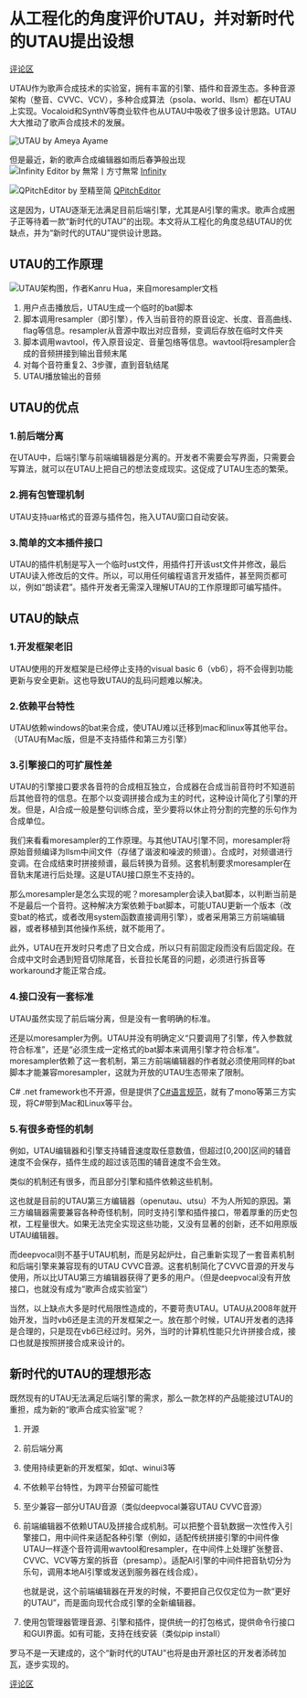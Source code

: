# 从工程化的角度评价UTAU，并对新时代的UTAU提出设想

[评论区](https://github.com/oxygen-dioxide/singblog/issues/1)

UTAU作为歌声合成技术的实验室，拥有丰富的引擎、插件和音源生态。多种音源架构（整音、CVVC、VCV），多种合成算法（psola、world、llsm）都在UTAU上实现。Vocaloid和SynthV等商业软件也从UTAU中吸收了很多设计思路。UTAU大大推动了歌声合成技术的发展。

![UTAU by Ameya Ayame](Resource/2021-03-27-16-33-03.png)

但是最近，新的歌声合成编辑器如雨后春笋般出现
![Infinity Editor by 無常丨方寸無常](Resource/2021-03-27-16-30-39.png)
[Infinity](https://www.bilibili.com/video/av541600953)

![QPitchEditor by 至精至简](Resource/2021-03-27-18-37-23.png)
[QPitchEditor](https://www.bilibili.com/video/av714520647)

这是因为，UTAU逐渐无法满足目前后端引擎，尤其是AI引擎的需求。歌声合成圈子正等待着一款“新时代的UTAU”的出现。本文将从工程化的角度总结UTAU的优缺点，并为“新时代的UTAU”提供设计思路。

## UTAU的工作原理
![UTAU架构图，作者Kanru Hua，来自moresampler文档](Resource/2021-03-27-16-25-02.png)
1. 用户点击播放后，UTAU生成一个临时的bat脚本
2. 脚本调用resampler（即引擎），传入当前音符的原音设定、长度、音高曲线、flag等信息。resampler从音源中取出对应音频，变调后存放在临时文件夹
3. 脚本调用wavtool，传入原音设定、音量包络等信息。wavtool将resampler合成的音频拼接到输出音频末尾
4. 对每个音符重复2、3步骤，直到音轨结尾
5. UTAU播放输出的音频

## UTAU的优点
### 1.前后端分离
在UTAU中，后端引擎与前端编辑器是分离的。开发者不需要会写界面，只需要会写算法，就可以在UTAU上把自己的想法变成现实。这促成了UTAU生态的繁荣。

### 2.拥有包管理机制
UTAU支持uar格式的音源与插件包，拖入UTAU窗口自动安装。

### 3.简单的文本插件接口
UTAU的插件机制是写入一个临时ust文件，用插件打开该ust文件并修改，最后UTAU读入修改后的文件。所以，可以用任何编程语言开发插件，甚至网页都可以，例如“朗读君”。插件开发者无需深入理解UTAU的工作原理即可编写插件。

## UTAU的缺点
### 1.开发框架老旧
UTAU使用的开发框架是已经停止支持的visual basic 6（vb6），将不会得到功能更新与安全更新。这也导致UTAU的乱码问题难以解决。

### 2.依赖平台特性
UTAU依赖windows的bat来合成，使UTAU难以迁移到mac和linux等其他平台。（UTAU有Mac版，但是不支持插件和第三方引擎）

### 3.引擎接口的可扩展性差
UTAU的引擎接口要求各音符的合成相互独立，合成器在合成当前音符时不知道前后其他音符的信息。在那个以变调拼接合成为主的时代，这种设计简化了引擎的开发。但是，AI合成一般是整句训练合成，至少要将以休止符分割的完整的乐句作为合成单位。

我们来看看moresampler的工作原理。与其他UTAU引擎不同，moresampler将原始音频编译为llsm中间文件（存储了谐波和噪波的频谱）。合成时，对频谱进行变调。在合成结束时拼接频谱，最后转换为音频。这套机制要求moresampler在音轨末尾进行后处理。这是UTAU接口原生不支持的。

那么moresampler是怎么实现的呢？moresampler会读入bat脚本，以判断当前是不是最后一个音符。这种解决方案依赖于bat脚本，可能UTAU更新一个版本（改变bat的格式，或者改用system函数直接调用引擎），或者采用第三方前端编辑器，或者移植到其他操作系统，就不能用了。

此外，UTAU在开发时只考虑了日文合成，所以只有前固定段而没有后固定段。在合成中文时会遇到短音切除尾音，长音拉长尾音的问题，必须进行拆音等workaround才能正常合成。

### 4.接口没有一套标准
UTAU虽然实现了前后端分离，但是没有一套明确的标准。

还是以moresampler为例。UTAU并没有明确定义“只要调用了引擎，传入参数就符合标准”，还是“必须生成一定格式的bat脚本来调用引擎才符合标准”。moresampler依赖了这一套机制，第三方前端编辑器的作者就必须使用同样的bat脚本才能兼容moresampler，这就为开放的UTAU生态带来了限制。

C# .net framework也不开源，但是提供了[C#语言规范](https://www.ecma-international.org/wp-content/uploads/ECMA-334_2nd_edition_december_2002.pdf)，就有了mono等第三方实现，将C#带到Mac和Linux等平台。

### 5.有很多奇怪的机制
例如，UTAU编辑器和引擎支持辅音速度取任意数值，但超过[0,200]区间的辅音速度不会保存，插件生成的超过该范围的辅音速度不会生效。

类似的机制还有很多，而且部分引擎和插件依赖这些机制。

这也就是目前的UTAU第三方编辑器（openutau、utsu）不为人所知的原因。第三方编辑器需要兼容各种奇怪机制，同时支持引擎和插件接口，带着厚重的历史包袱，工程量很大。如果无法完全实现这些功能，又没有显著的创新，还不如用原版UTAU编辑器。

而deepvocal则不基于UTAU机制，而是另起炉灶，自己重新实现了一套音素机制和后端引擎来兼容现有的UTAU CVVC音源。这套机制简化了CVVC音源的开发与使用，所以比UTAU第三方编辑器获得了更多的用户。（但是deepvocal没有开放接口，也就没有成为“歌声合成实验室”）

当然，以上缺点大多是时代局限性造成的，不要苛责UTAU。UTAU从2008年就开始开发，当时vb6还是主流的开发框架之一。放在那个时候，UTAU开发者的选择是合理的，只是现在vb6已经过时。另外，当时的计算机性能只允许拼接合成，接口也就是按照拼接合成来设计的。

## 新时代的UTAU的理想形态
既然现有的UTAU无法满足后端引擎的需求，那么一款怎样的产品能接过UTAU的重担，成为新的“歌声合成实验室”呢？
1. 开源
2. 前后端分离
3. 使用持续更新的开发框架，如qt、winui3等
4. 不依赖平台特性，为跨平台预留可能性
5. 至少兼容一部分UTAU音源（类似deepvocal兼容UTAU CVVC音源）
6. 前端编辑器不依赖UTAU及拼接合成机制。可以把整个音轨数据一次性传入引擎接口，用中间件来适配各种引擎（例如，适配传统拼接引擎的中间件像UTAU一样逐个音符调用wavtool和resampler，在中间件上处理扩张整音、CVVC、VCV等方案的拆音（presamp）。适配AI引擎的中间件把音轨切分为乐句，调用本地AI引擎或发送到服务器在线合成）。
    
    也就是说，这个前端编辑器在开发的时候，不要把自己仅仅定位为一款“更好的UTAU”，而是面向现代合成引擎的全新编辑器。
7. 使用包管理器管理音源、引擎和插件，提供统一的打包格式，提供命令行接口和GUI界面。如有可能，支持在线安装（类似pip install）

罗马不是一天建成的，这个“新时代的UTAU”也将是由开源社区的开发者添砖加瓦，逐步实现的。

[评论区](https://github.com/oxygen-dioxide/singblog/issues/1)